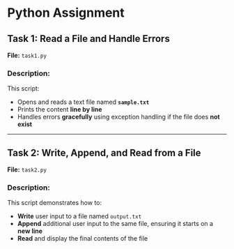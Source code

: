# Python Assignment

## Task 1: Read a File and Handle Errors  
**File:** `task1.py`

### Description:
This script:
- Opens and reads a text file named **`sample.txt`**
- Prints the content **line by line**
- Handles errors **gracefully** using exception handling if the file does **not exist**

---

## Task 2: Write, Append, and Read from a File  
**File:** `task2.py`

### Description:
This script demonstrates how to:
- **Write** user input to a file named `output.txt`
- **Append** additional user input to the same file, ensuring it starts on a **new line**
- **Read** and display the final contents of the file
